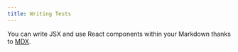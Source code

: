 ```yaml
---
title: Writing Tests
---
```


You can write JSX and use React components within your Markdown thanks to [MDX](https://mdxjs.com/).
